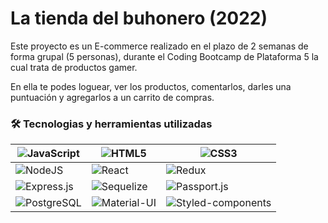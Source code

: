 # La tienda del buhonero (2022)

Este proyecto es un E-commerce realizado en el plazo de 2 semanas de forma grupal (5 personas), durante el Coding Bootcamp de Plataforma 5 la cual trata de productos gamer.

En ella te podes loguear, ver los productos, comentarlos, darles una puntuación y agregarlos a un carrito de compras.

### 🛠 Tecnologias y herramientas utilizadas

|![JavaScript](https://img.shields.io/badge/javascript-%23323330.svg?style=for-the-badge&logo=javascript&logoColor=%23F7DF1E)|![HTML5](https://img.shields.io/badge/html5-%23E34F26.svg?style=for-the-badge&logo=html5&logoColor=white)|![CSS3](https://img.shields.io/badge/css3-%231572B6.svg?style=for-the-badge&logo=css3&logoColor=white)|
|-------- |--------|--------|
|![NodeJS](https://img.shields.io/badge/node.js-6DA55F?style=for-the-badge&logo=node.js&logoColor=white)|![React](https://img.shields.io/badge/react-%2320232a.svg?style=for-the-badge&logo=react&logoColor=%2361DAFB)|![Redux](https://img.shields.io/badge/Redux-593D88?style=for-the-badge&logo=redux&logoColor=white)|
|![Express.js](https://img.shields.io/badge/express.js-%23404d59.svg?style=for-the-badge&logo=express&logoColor=%2361DAFB)|![Sequelize](https://img.shields.io/badge/sequelize-%2320232a.svg?style=for-the-badge&logo=sequelize&logoColor=%FFF)|![Passport.js](https://img.shields.io/badge/passport-%2320232a.svg?style=for-the-badge&logo=passport&logoColor=%FFF)|
|![PostgreSQL](https://img.shields.io/badge/PostgreSQL-316192?style=for-the-badge&logo=postgresql&logoColor=white)|![Material-UI](https://img.shields.io/badge/Material%20UI-007FFF?style=for-the-badge&logo=mui&logoColor=white)|![Styled-components](https://img.shields.io/badge/styled%20components-000000?style=for-the-badge&logo=styledcomponents&logoColor=white)|
